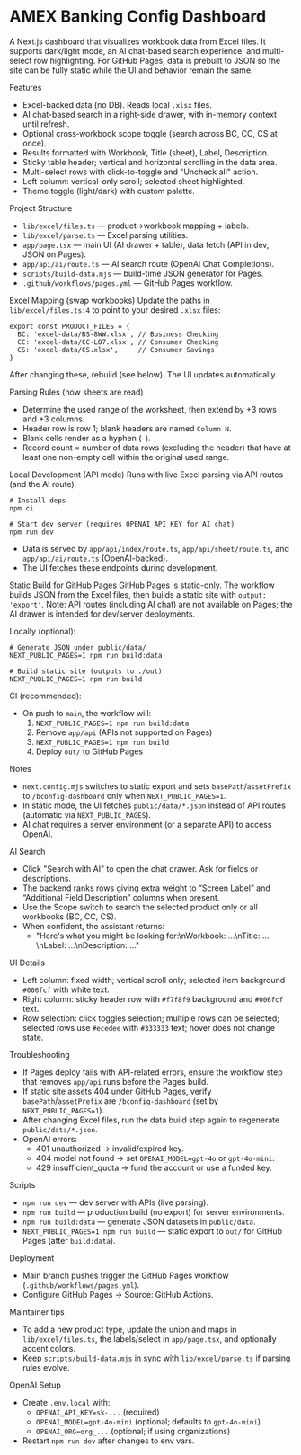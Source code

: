 AMEX Banking Config Dashboard
================================

A Next.js dashboard that visualizes workbook data from Excel files. It supports dark/light mode, an AI chat-based search experience, and multi-select row highlighting. For GitHub Pages, data is prebuilt to JSON so the site can be fully static while the UI and behavior remain the same.

Features
- Excel-backed data (no DB). Reads local `.xlsx` files.
- AI chat-based search in a right-side drawer, with in-memory context until refresh.
- Optional cross‑workbook scope toggle (search across BC, CC, CS at once).
- Results formatted with Workbook, Title (sheet), Label, Description.
- Sticky table header; vertical and horizontal scrolling in the data area.
- Multi-select rows with click-to-toggle and "Uncheck all" action.
- Left column: vertical-only scroll; selected sheet highlighted.
- Theme toggle (light/dark) with custom palette.

Project Structure
- `lib/excel/files.ts` — product→workbook mapping + labels.
- `lib/excel/parse.ts` — Excel parsing utilities.
- `app/page.tsx` — main UI (AI drawer + table), data fetch (API in dev, JSON on Pages).
- `app/api/ai/route.ts` — AI search route (OpenAI Chat Completions).
- `scripts/build-data.mjs` — build-time JSON generator for Pages.
- `.github/workflows/pages.yml` — GitHub Pages workflow.

Excel Mapping (swap workbooks)
Update the paths in `lib/excel/files.ts:4` to point to your desired `.xlsx` files:

```
export const PRODUCT_FILES = {
  BC: 'excel-data/BS-8WW.xlsx', // Business Checking
  CC: 'excel-data/CC-LO7.xlsx', // Consumer Checking
  CS: 'excel-data/CS.xlsx',     // Consumer Savings
}
```

After changing these, rebuild (see below). The UI updates automatically.

Parsing Rules (how sheets are read)
- Determine the used range of the worksheet, then extend by +3 rows and +3 columns.
- Header row is row 1; blank headers are named `Column N`.
- Blank cells render as a hyphen (`-`).
- Record count = number of data rows (excluding the header) that have at least one non-empty cell within the original used range.

Local Development (API mode)
Runs with live Excel parsing via API routes (and the AI route).

```
# Install deps
npm ci

# Start dev server (requires OPENAI_API_KEY for AI chat)
npm run dev
```

- Data is served by `app/api/index/route.ts`, `app/api/sheet/route.ts`, and `app/api/ai/route.ts` (OpenAI-backed).
- The UI fetches these endpoints during development.

Static Build for GitHub Pages
GitHub Pages is static-only. The workflow builds JSON from the Excel files, then builds a static site with `output: 'export'`.
Note: API routes (including AI chat) are not available on Pages; the AI drawer is intended for dev/server deployments.

Locally (optional):
```
# Generate JSON under public/data/
NEXT_PUBLIC_PAGES=1 npm run build:data

# Build static site (outputs to ./out)
NEXT_PUBLIC_PAGES=1 npm run build
```

CI (recommended):
- On push to `main`, the workflow will:
  1) `NEXT_PUBLIC_PAGES=1 npm run build:data`
  2) Remove `app/api` (APIs not supported on Pages)
  3) `NEXT_PUBLIC_PAGES=1 npm run build`
  4) Deploy `out/` to GitHub Pages

Notes
- `next.config.mjs` switches to static export and sets `basePath`/`assetPrefix` to `/bconfig-dashboard` only when `NEXT_PUBLIC_PAGES=1`.
- In static mode, the UI fetches `public/data/*.json` instead of API routes (automatic via `NEXT_PUBLIC_PAGES`).
- AI chat requires a server environment (or a separate API) to access OpenAI.

AI Search
- Click "Search with AI" to open the chat drawer. Ask for fields or descriptions.
- The backend ranks rows giving extra weight to “Screen Label” and “Additional Field Description” columns when present.
- Use the Scope switch to search the selected product only or all workbooks (BC, CC, CS).
- When confident, the assistant returns:
  - "Here's what you might be looking for:\nWorkbook: …\nTitle: …\nLabel: …\nDescription: …"

UI Details
- Left column: fixed width; vertical scroll only; selected item background `#006fcf` with white text.
- Right column: sticky header row with `#f7f8f9` background and `#006fcf` text.
- Row selection: click toggles selection; multiple rows can be selected; selected rows use `#ecedee` with `#333333` text; hover does not change state.

Troubleshooting
- If Pages deploy fails with API-related errors, ensure the workflow step that removes `app/api` runs before the Pages build.
- If static site assets 404 under GitHub Pages, verify `basePath`/`assetPrefix` are `/bconfig-dashboard` (set by `NEXT_PUBLIC_PAGES=1`).
- After changing Excel files, run the data build step again to regenerate `public/data/*.json`.
- OpenAI errors:
  - 401 unauthorized → invalid/expired key.
  - 404 model not found → set `OPENAI_MODEL=gpt-4o` or `gpt-4o-mini`.
  - 429 insufficient_quota → fund the account or use a funded key.

Scripts
- `npm run dev` — dev server with APIs (live parsing).
- `npm run build` — production build (no export) for server environments.
- `npm run build:data` — generate JSON datasets in `public/data`.
- `NEXT_PUBLIC_PAGES=1 npm run build` — static export to `out/` for GitHub Pages (after `build:data`).

Deployment
- Main branch pushes trigger the GitHub Pages workflow (`.github/workflows/pages.yml`).
- Configure GitHub Pages → Source: GitHub Actions.

Maintainer tips
- To add a new product type, update the union and maps in `lib/excel/files.ts`, the labels/select in `app/page.tsx`, and optionally accent colors.
- Keep `scripts/build-data.mjs` in sync with `lib/excel/parse.ts` if parsing rules evolve.

OpenAI Setup
- Create `.env.local` with:
  - `OPENAI_API_KEY=sk-...` (required)
  - `OPENAI_MODEL=gpt-4o-mini` (optional; defaults to `gpt-4o-mini`)
  - `OPENAI_ORG=org_...` (optional; if using organizations)
- Restart `npm run dev` after changes to env vars.
